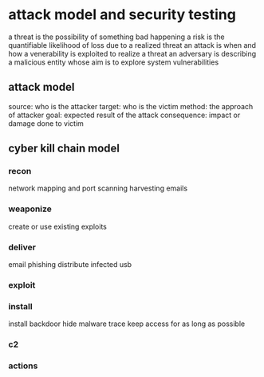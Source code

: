 # attack model and security testing
a threat is the possibility of something bad happening
a risk is the quantifiable likelihood of loss due to a realized threat
an attack is when and how a venerability is exploited to realize a threat
an adversary is describing a malicious entity whose aim is to explore system vulnerabilities

## attack model
source: who is the attacker
target: who is the victim
method: the approach of attacker
goal: expected result of the attack
consequence: impact or damage done to victim

## cyber kill chain model
### recon
network mapping and port scanning
harvesting emails
### weaponize
create or use existing exploits
### deliver 
email phishing
distribute infected usb
### exploit
### install
install backdoor
hide malware trace
keep access for as long as possible
### c2
### actions